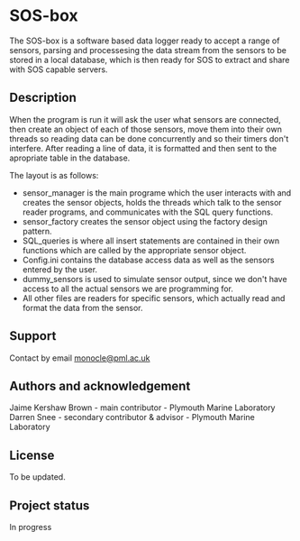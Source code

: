 # SOS-box

The SOS-box is a software based data logger ready to accept a range of sensors, 
parsing and processesing the data stream from the sensors to be stored in a
local database, which is then ready for SOS to extract and share with SOS capable servers. 

## Description
When the program is run it will ask the user what sensors are connected, 
then create an object of each of those sensors, move them into their own threads 
so reading data can be done concurrently and so their timers don't interfere.
After reading a line of data, it is formatted and then sent to the apropriate 
table in the database.

The layout is as follows:  
- sensor_manager is the main programe which the user 
interacts with and creates the sensor objects, holds the threads which talk to 
the sensor reader programs, and communicates with the SQL query functions. 
- sensor_factory creates the sensor object using the factory design pattern.
- SQL_queries is where all insert statements are contained in their own
functions which are called by the appropriate sensor object.
- Config.ini contains the database access data as well as the sensors entered 
by the user.
- dummy_sensors is used to simulate sensor output, since we don't have access 
to all the actual sensors we are programming for.
- All other files are readers for specific sensors, which actually read and 
format the data from the sensor.

## Support

Contact by email monocle@pml.ac.uk

## Authors and acknowledgement

Jaime Kershaw Brown - main contributor - Plymouth Marine Laboratory
Darren Snee - secondary contributor & advisor - Plymouth Marine Laboratory

## License

To be updated.

## Project status

In progress
